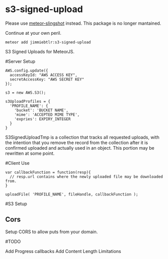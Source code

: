 s3-signed-upload
=======================

Please use [meteor-slingshot](https://github.com/CulturalMe/meteor-slingshot) instead. This package is no longer mantained.

Continue at your own peril.

    meteor add jimmiebtlr:s3-signed-upload

S3 Signed Uploads for MeteorJS.

#Server Setup
```
AWS.config.update({
  accessKeyId: "AWS ACCESS KEY",
  secretAccessKey: "AWS SECRET KEY"
});

s3 = new AWS.S3();

s3UploadProfiles = {
  'PROFILE_NAME': {
    'bucket': 'BUCKET NAME',
    'mime': 'ACCEPTED MIME TYPE',
    'expries': EXPIRY_INTEGER
  }
}
```

S3SignedUploadTmp is a collection that tracks all requested uploads, with the intention that you remove the record from the collection after it is confirmed uploaded and actually used in an object.  This portion may be rewritten at some point.

#Client Use

```
var callbackFunction = function(resp){
  // resp.url contains where the newly uploaded file may be downloaded from.
}

uploadFile( 'PROFILE_NAME', fileHandle, callbackFunction );
```

#S3 Setup

## Cors

Setup CORS to allow puts from your domain.


#TODO

Add Progress callbacks
Add Content Length Limitations
